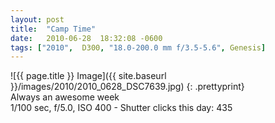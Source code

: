 ```yaml
---
layout: post
title:  "Camp Time"
date:   2010-06-28  18:32:08 -0600
tags: ["2010",  D300, "18.0-200.0 mm f/3.5-5.6", Genesis]
---
```

![{{ page.title }} Image]({{ site.baseurl }}/images/2010/2010_0628_DSC7639.jpg)
{: .prettyprint}  
Always an awesome week  
1/100 sec, f/5.0, ISO 400 - Shutter clicks this day: 435